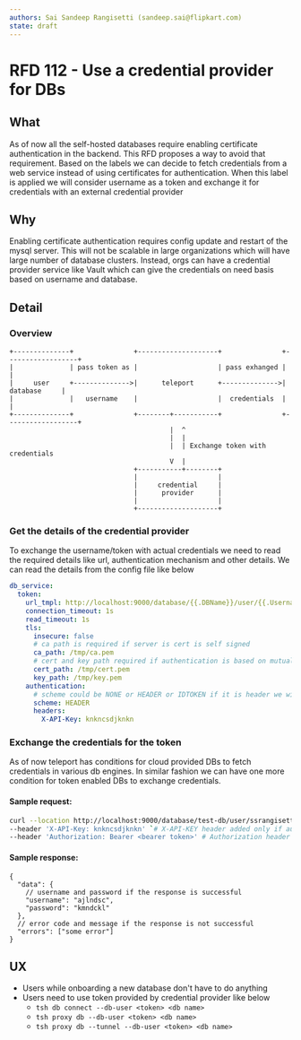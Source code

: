 ```yaml
---
authors: Sai Sandeep Rangisetti (sandeep.sai@flipkart.com)
state: draft
---
```


# RFD 112 - Use a credential provider for DBs

## What
As of now all the self-hosted databases require enabling certificate authentication in the backend. This RFD proposes
a way to avoid that requirement. Based on the labels we can decide to fetch credentials from a web service instead of
using certificates for authentication. When this label is applied we will consider username as a token and exchange it
for credentials with an external credential provider

## Why
Enabling certificate authentication requires config update and restart of the mysql server. This will not be scalable in
large organizations which will have large number of database clusters. Instead, orgs can have a credential provider
service like Vault which can give the credentials on need basis based on username and database. 

## Detail
### Overview 
```
+--------------+               +--------------------+               +------------------+
|              | pass token as |                    | pass exhanged |                  |
|     user     +-------------->|      teleport      +-------------->|     database     |
|              |   username    |                    |  credentials  |                  |
+--------------+               +--------+-----------+               +------------------+
                                        |  ^
                                        |  |
                                        |  | Exchange token with credentials
                                        V  |
                               +-----------+--------+
                               |                    |
                               |     credential     |
                               |      provider      |
                               |                    |
                               +--------------------+

```

### Get the details of the credential provider
To exchange the username/token with actual credentials we need to read the required details like url, authentication
mechanism and other details. We can read the details from the config file like below 
```yaml
db_service:
  token:
    url_tmpl: http://localhost:9000/database/{{.DBName}}/user/{{.Username}}/token/{{.Token}}
    connection_timeout: 1s
    read_timeout: 1s
    tls:
      insecure: false
      # ca path is required if server is cert is self signed
      ca_path: /tmp/ca.pem
      # cert and key path required if authentication is based on mutual tls
      cert_path: /tmp/cert.pem
      key_path: /tmp/key.pem
    authentication:
      # scheme could be NONE or HEADER or IDTOKEN if it is header we will send fixed set of headers
      scheme: HEADER
      headers:
        X-API-Key: knkncsdjknkn
```
### Exchange the credentials for the token
As of now teleport has conditions for cloud provided DBs to fetch credentials in various db engines. In similar fashion
we can have one more condition for token enabled DBs to exchange credentials.
#### Sample request:
```bash
curl --location http://localhost:9000/database/test-db/user/ssrangisetti/token/test-token \
--header 'X-API-Key: knkncsdjknkn' `# X-API-KEY header added only if authentication scheme is HEADER` \
--header 'Authorization: Bearer <bearer token>' # Authorization header is added only if authentication scheme is IDTOKEN
```
#### Sample response:
```json5
{
  "data": {
    // username and password if the response is successful
    "username": "ajlndsc",
    "password": "kmndckl"
  },
  // error code and message if the response is not successful
  "errors": ["some error"]
}
```

## UX
* Users while onboarding a new database don't have to do anything
* Users need to use token provided by credential provider like below
  * `tsh db connect --db-user <token> <db name>`
  * `tsh proxy db --db-user <token> <db name>`
  * `tsh proxy db --tunnel --db-user <token> <db name>`
